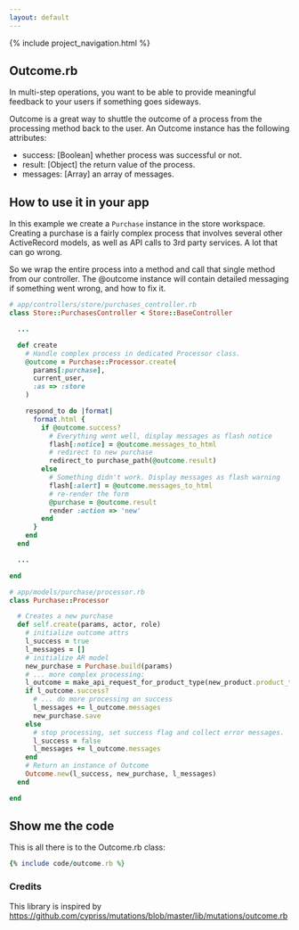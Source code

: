 ```yaml
---
layout: default
---
```


{% include project_navigation.html %}

<div class="page-header">
  <h2>Outcome.rb</h2>
</div>

In multi-step operations, you want to be able to provide meaningful feedback
to your users if something goes sideways.

Outcome is a great way to shuttle the outcome of a process from the processing
method back to the user. An Outcome instance has the following attributes:

* success: [Boolean] whether process was successful or not.
* result: [Object] the return value of the process.
* messages: [Array<String>] an array of messages.

How to use it in your app
-------------------------

In this example we create a `Purchase` instance in the store workspace. Creating
a purchase is a fairly complex process that involves several other ActiveRecord
models, as well as API calls to 3rd party services. A lot that can go wrong.

So we wrap the entire process into a method and call that single method from
our controller. The @outcome instance will contain detailed messaging if something
went wrong, and how to fix it.

```ruby
# app/controllers/store/purchases_controller.rb
class Store::PurchasesController < Store::BaseController

  ...

  def create
    # Handle complex process in dedicated Processor class.
    @outcome = Purchase::Processor.create(
      params[:purchase],
      current_user,
      :as => :store
    )

    respond_to do |format|
      format.html {
        if @outcome.success?
          # Everything went well, display messages as flash notice
          flash[:notice] = @outcome.messages_to_html
          # redirect to new purchase
          redirect_to purchase_path(@outcome.result)
        else
          # Something didn't work. Display messages as flash warning
          flash[:alert] = @outcome.messages_to_html
          # re-render the form
          @purchase = @outcome.result
          render :action => 'new'
        end
      }
    end
  end

  ...

end
```

```ruby
# app/models/purchase/processor.rb
class Purchase::Processor

  # Creates a new purchase
  def self.create(params, actor, role)
    # initialize outcome attrs
    l_success = true
    l_messages = []
    # initialize AR model
    new_purchase = Purchase.build(params)
    # ... more complex processing:
    l_outcome = make_api_request_for_product_type(new_product.product_type)
    if l_outcome.success?
      # ... do more processing on success
      l_messages += l_outcome.messages
      new_purchase.save
    else
      # stop processing, set success flag and collect error messages.
      l_success = false
      l_messages += l_outcome.messages
    end
    # Return an instance of Outcome
    Outcome.new(l_success, new_purchase, l_messages)
  end

end
```

Show me the code
----------------

This is all there is to the Outcome.rb class:

```ruby
{% include code/outcome.rb %}
```


### Credits

This library is inspired by https://github.com/cypriss/mutations/blob/master/lib/mutations/outcome.rb
